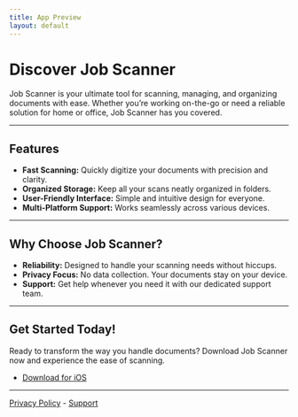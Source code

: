 ```yaml
---
title: App Preview
layout: default
---
```


# Discover Job Scanner

Job Scanner is your ultimate tool for scanning, managing, and organizing documents with ease. Whether you’re working on-the-go or need a reliable solution for home or office, Job Scanner has you covered.

---

## Features
- **Fast Scanning:** Quickly digitize your documents with precision and clarity.
- **Organized Storage:** Keep all your scans neatly organized in folders.
- **User-Friendly Interface:** Simple and intuitive design for everyone.
- **Multi-Platform Support:** Works seamlessly across various devices.

---

## Why Choose Job Scanner?
- **Reliability:** Designed to handle your scanning needs without hiccups.
- **Privacy Focus:** No data collection. Your documents stay on your device.
- **Support:** Get help whenever you need it with our dedicated support team.

---

## Get Started Today!
Ready to transform the way you handle documents? Download Job Scanner now and experience the ease of scanning.

- [Download for iOS](https://apps.apple.com/us/app/county-truss-job-scanner/id6737247615)

---

[Privacy Policy](./policy.md) - [Support](./support.md)
